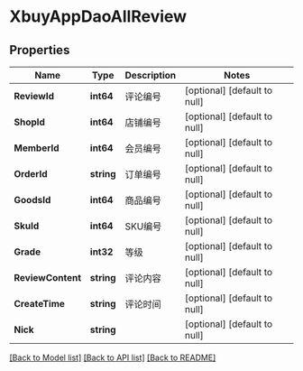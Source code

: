 # XbuyAppDaoAllReview

## Properties
Name | Type | Description | Notes
------------ | ------------- | ------------- | -------------
**ReviewId** | **int64** | 评论编号 | [optional] [default to null]
**ShopId** | **int64** | 店铺编号 | [optional] [default to null]
**MemberId** | **int64** | 会员编号 | [optional] [default to null]
**OrderId** | **string** | 订单编号 | [optional] [default to null]
**GoodsId** | **int64** | 商品编号 | [optional] [default to null]
**SkuId** | **int64** | SKU编号 | [optional] [default to null]
**Grade** | **int32** | 等级 | [optional] [default to null]
**ReviewContent** | **string** | 评论内容 | [optional] [default to null]
**CreateTime** | **string** | 评论时间 | [optional] [default to null]
**Nick** | **string** |  | [optional] [default to null]

[[Back to Model list]](../README.md#documentation-for-models) [[Back to API list]](../README.md#documentation-for-api-endpoints) [[Back to README]](../README.md)

